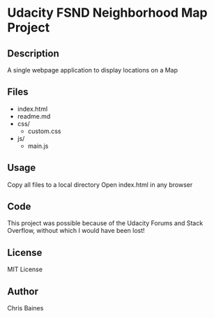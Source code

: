 # Udacity FSND Neighborhood Map Project

## Description
A single webpage application to display locations on a Map

## Files
- index.html
- readme.md
- css/
    - custom.css
- js/
    - main.js

## Usage
Copy all files to a local directory
Open index.html in any browser

## Code
This project was possible because of the Udacity Forums and Stack Overflow, without which I would have been lost!

## License
MIT License

## Author
Chris Baines
